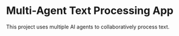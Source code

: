 # Multi-Agent Text Processing App

This project uses multiple AI agents to collaboratively process text.
